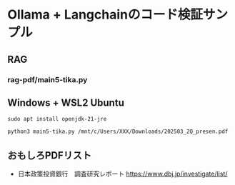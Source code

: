 # Ollama + Langchainのコード検証サンプル


## RAG 

### rag-pdf/main5-tika.py


## Windows + WSL2 Ubuntu
```
sudo apt install openjdk-21-jre
```

```
python3 main5-tika.py /mnt/c/Users/XXX/Downloads/202503_2Q_presen.pdf
```


## おもしろPDFリスト


- 日本政策投資銀行　調査研究レポート https://www.dbj.jp/investigate/list/

